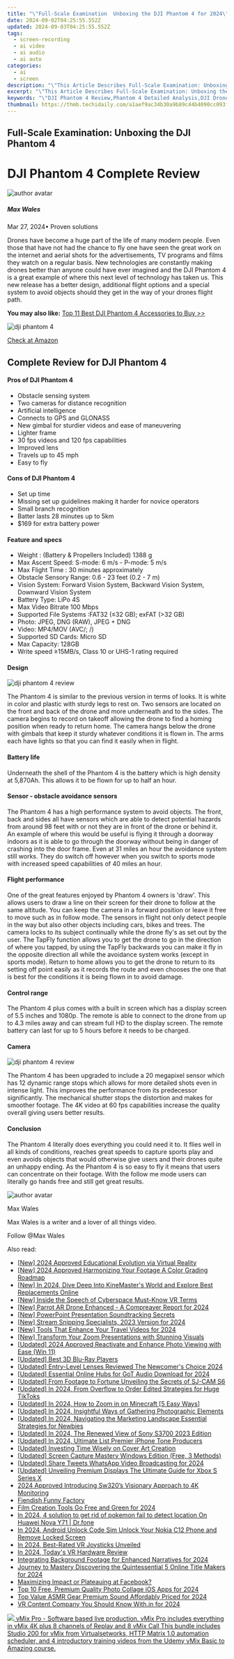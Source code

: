 ```yaml
---
title: "\"Full-Scale Examination  Unboxing the DJI Phantom 4 for 2024\""
date: 2024-09-02T04:25:55.552Z
updated: 2024-09-03T04:25:55.552Z
tags: 
  - screen-recording
  - ai video
  - ai audio
  - ai auto
categories: 
  - ai
  - screen
description: "\"This Article Describes Full-Scale Examination: Unboxing the DJI Phantom 4 for 2024\""
excerpt: "\"This Article Describes Full-Scale Examination: Unboxing the DJI Phantom 4 for 2024\""
keywords: "\"DJI Phantom 4 Review,Phantom 4 Detailed Analysis,DJI Drone Full Test,Exploring DJI Phantom 4,DJI Phantom 4 Specifications,Unboxing DJI Advanced Drone,In-Depth DJI Phantom 4 Study\""
thumbnail: https://thmb.techidaily.com/a1aef9ac34b30a9b89c44b4090cc093f70a661d81b3d63d1adb081d4443463d3.jpg
---
```


## Full-Scale Examination: Unboxing the DJI Phantom 4

# DJI Phantom 4 Complete Review

![author avatar](https://images.wondershare.com/filmora/article-images/max-wales-author.jpg)

##### Max Wales

 Mar 27, 2024• Proven solutions

 Drones have become a huge part of the life of many modern people. Even those that have not had the chance to fly one have seen the great work on the internet and aerial shots for the advertisements, TV programs and films they watch on a regular basis. New technologies are constantly making drones better than anyone could have ever imagined and the DJI Phantom 4 is a great example of where this next level of technology has taken us. This new release has a better design, additional flight options and a special system to avoid objects should they get in the way of your drones flight path.

**You may also like:** [Top 11 Best DJI Phantom 4 Accessories to Buy >>](https://tools.techidaily.com/wondershare/filmora/download/)

![dji phantom 4](https://images.wondershare.com/filmora/article-images/dji-phandom-4.jpg)

[Check at Amazon](https://www.amazon.com/gp/product/B01CFXQZD0/ref=as%5Fli%5Ftl?ie=UTF8&tag=vs-flora-20&camp=1789&creative=9325&linkCode=as2&creativeASIN=B01CFXQZD0&linkId=edcac98fb2e38b9359b8299650e268df)

## Complete Review for DJI Phantom 4

#### **Pros of DJI Phantom 4**

* Obstacle sensing system
* Two cameras for distance recognition
* Artificial intelligence
* Connects to GPS and GLONASS
* New gimbal for sturdier videos and ease of maneuvering
* Lighter frame
* 30 fps videos and 120 fps capabilities
* Improved lens
* Travels up to 45 mph
* Easy to fly

#### **Cons of DJI Phantom 4**

* Set up time
* Missing set up guidelines making it harder for novice operators
* Small branch recognition
* Batter lasts 28 minutes up to 5km
* $169 for extra battery power

#### Feature and specs

* Weight : (Battery & Propellers Included) 1388 g
* Max Ascent Speed: S-mode: 6 m/s - P-mode: 5 m/s
* Max Flight Time : 30 minutes approximately
* Obstacle Sensory Range: 0.6 - 23 feet (0.2 - 7 m)
* Vision System: Forward Vision System, Backward Vision System, Downward Vision System
* Battery Type: LiPo 4S
* Max Video Bitrate 100 Mbps
* Supported File Systems :FAT32 (≤32 GB); exFAT (>32 GB)
* Photo: JPEG, DNG (RAW), JPEG + DNG
* Video: MP4/MOV (AVC/; /)
* Supported SD Cards: Micro SD
* Max Capacity: 128GB
* Write speed ≥15MB/s, Class 10 or UHS-1 rating required

#### Design

![dji phantom 4 review](https://images.wondershare.com/filmora/article-images/dji-phantom-4-design.jpg)

 The Phantom 4 is similar to the previous version in terms of looks. It is white in color and plastic with sturdy legs to rest on. Two sensors are located on the front and back of the drone and more underneath and to the sides. The camera begins to record on takeoff allowing the drone to find a homing position when ready to return home. The camera hangs below the drone with gimbals that keep it sturdy whatever conditions it is flown in. The arms each have lights so that you can find it easily when in flight.

#### Battery life

 Underneath the shell of the Phantom 4 is the battery which is high density at 5,870Ah. This allows it to be flown for up to half an hour.

#### Sensor - obstacle avoidance sensors

 The Phantom 4 has a high performance system to avoid objects. The front, back and sides all have sensors which are able to detect potential hazards from around 98 feet with or not they are in front of the drone or behind it. An example of where this would be useful is flying it through a doorway indoors as it is able to go through the doorway without being in danger of crashing into the door frame. Even at 31 miles an hour the avoidance system still works. They do switch off however when you switch to sports mode with increased speed capabilities of 40 miles an hour.

#### Flight performance

 One of the great features enjoyed by Phantom 4 owners is 'draw'. This allows users to draw a line on their screen for their drone to follow at the same altitude. You can keep the camera in a forward position or leave it free to move such as in follow mode. The sensors in flight not only detect people in the way but also other objects including cars, bikes and trees. The camera locks to its subject continually while the drone fly's as set out by the user. The TapFly function allows you to get the drone to go in the direction of where you tapped, by using the TapFly backwards you can make it fly in the opposite direction all while the avoidance system works (except in sports mode). Return to home allows you to get the drone to return to its setting off point easily as it records the route and even chooses the one that is best for the conditions it is being flown in to avoid damage.

#### Control range

 The Phantom 4 plus comes with a built in screen which has a display screen of 5.5 inches and 1080p. The remote is able to connect to the drone from up to 4.3 miles away and can stream full HD to the display screen. The remote battery can last for up to 5 hours before it needs to be charged.

#### Camera

![dji phantom 4 review](https://images.wondershare.com/filmora/article-images/dji-phantom-4-camera.jpg)

 The Phantom 4 has been upgraded to include a 20 megapixel sensor which has 12 dynamic range stops which allows for more detailed shots even in intense light. This improves the performance from its predecessor significantly. The mechanical shutter stops the distortion and makes for smoother footage. The 4K video at 60 fps capabilities increase the quality overall giving users better results.

#### Conclusion

 The Phantom 4 literally does everything you could need it to. It flies well in all kinds of conditions, reaches great speeds to capture sports play and even avoids objects that would otherwise give users and their drones quite an unhappy ending. As the Phantom 4 is so easy to fly it means that users can concentrate on their footage. With the follow me mode users can literally go hands free and still get great results.

![author avatar](https://images.wondershare.com/filmora/article-images/max-wales-author.jpg)

Max Wales

Max Wales is a writer and a lover of all things video.

Follow @Max Wales


<ins class="adsbygoogle"
     style="display:block"
     data-ad-format="autorelaxed"
     data-ad-client="ca-pub-7571918770474297"
     data-ad-slot="1223367746"></ins>



<ins class="adsbygoogle"
     style="display:block"
     data-ad-client="ca-pub-7571918770474297"
     data-ad-slot="8358498916"
     data-ad-format="auto"
     data-full-width-responsive="true"></ins>


<span class="atpl-alsoreadstyle">Also read:</span>
<div><ul>
<li><a href="https://fox-glue.techidaily.com/new-2024-approved-educational-evolution-via-virtual-reality/"><u>[New] 2024 Approved  Educational Evolution via Virtual Reality</u></a></li>
<li><a href="https://fox-glue.techidaily.com/new-2024-approved-harmonizing-your-footage-a-color-grading-roadmap/"><u>[New] 2024 Approved  Harmonizing Your Footage  A Color Grading Roadmap</u></a></li>
<li><a href="https://fox-glue.techidaily.com/new-in-2024-dive-deep-into-kinemasters-world-and-explore-best-replacements-online/"><u>[New] In 2024, Dive Deep Into KineMaster's World and Explore Best Replacements Online</u></a></li>
<li><a href="https://fox-glue.techidaily.com/new-inside-the-speech-of-cyberspace-must-know-vr-terms/"><u>[New] Inside the Speech of Cyberspace  Must-Know VR Terms</u></a></li>
<li><a href="https://fox-glue.techidaily.com/new-parrot-ar-drone-enhanced-a-compreayer-report-for-2024/"><u>[New] Parrot AR Drone Enhanced - A Compreayer Report for 2024</u></a></li>
<li><a href="https://fox-glue.techidaily.com/new-powerpoint-presentation-soundtracking-secrets/"><u>[New] PowerPoint Presentation Soundtracking Secrets</u></a></li>
<li><a href="https://facebook-video-files.techidaily.com/new-stream-snipping-specialists-2023-version-for-2024/"><u>[New] Stream Snipping Specialists, 2023 Version for 2024</u></a></li>
<li><a href="https://fox-glue.techidaily.com/new-tools-that-enhance-your-travel-videos-for-2024/"><u>[New] Tools That Enhance Your Travel Videos for 2024</u></a></li>
<li><a href="https://fox-glue.techidaily.com/new-transform-your-zoom-presentations-with-stunning-visuals/"><u>[New] Transform Your Zoom Presentations with Stunning Visuals</u></a></li>
<li><a href="https://fox-glue.techidaily.com/updated-2024-approved-reactivate-and-enhance-photo-viewing-with-ease-win-11/"><u>[Updated] 2024 Approved  Reactivate and Enhance Photo Viewing with Ease (Win 11)</u></a></li>
<li><a href="https://fox-glue.techidaily.com/updated-best-3d-blu-ray-players/"><u>[Updated] Best 3D Blu-Ray Players</u></a></li>
<li><a href="https://fox-glue.techidaily.com/updated-entry-level-lenses-reviewed-the-newcomers-choice-2024/"><u>[Updated] Entry-Level Lenses Reviewed  The Newcomer's Choice 2024</u></a></li>
<li><a href="https://fox-glue.techidaily.com/updated-essential-online-hubs-for-got-audio-download-for-2024/"><u>[Updated] Essential Online Hubs for GoT Audio Download for 2024</u></a></li>
<li><a href="https://some-techniques.techidaily.com/updated-from-footage-to-fortune-unveiling-the-secrets-of-sj-cam-s6/"><u>[Updated] From Footage to Fortune  Unveiling the Secrets of SJ-CAM S6</u></a></li>
<li><a href="https://fox-glue.techidaily.com/updated-in-2024-from-overflow-to-order-edited-strategies-for-huge-tiktoks/"><u>[Updated] In 2024, From Overflow to Order  Edited Strategies for Huge TikToks</u></a></li>
<li><a href="https://fox-glue.techidaily.com/updated-in-2024-how-to-zoom-in-on-minecraft-5-easy-ways/"><u>[Updated] In 2024, How to Zoom in on Minecraft [5 Easy Ways]</u></a></li>
<li><a href="https://fox-glue.techidaily.com/updated-in-2024-insightful-ways-of-gathering-photographic-elements/"><u>[Updated] In 2024, Insightful Ways of Gathering Photographic Elements</u></a></li>
<li><a href="https://fox-glue.techidaily.com/updated-in-2024-navigating-the-marketing-landscape-essential-strategies-for-newbies/"><u>[Updated] In 2024, Navigating the Marketing Landscape  Essential Strategies for Newbies</u></a></li>
<li><a href="https://fox-glue.techidaily.com/updated-in-2024-the-renewed-view-of-sony-s3700-2023-edition/"><u>[Updated] In 2024, The Renewed View of Sony S3700 2023 Edition</u></a></li>
<li><a href="https://fox-glue.techidaily.com/updated-in-2024-ultimate-list-premier-iphone-tone-producers/"><u>[Updated] In 2024, Ultimate List  Premier iPhone Tone Producers</u></a></li>
<li><a href="https://fox-glue.techidaily.com/updated-investing-time-wisely-on-cover-art-creation/"><u>[Updated] Investing Time Wisely on Cover Art Creation</u></a></li>
<li><a href="https://video-capture.techidaily.com/updated-screen-capture-mastery-windows-edition-free-3-methods/"><u>[Updated] Screen Capture Mastery  Windows Edition (Free, 3 Methods)</u></a></li>
<li><a href="https://twitter-videos.techidaily.com/updated-share-tweets-whatsapp-video-broadcasting-for-2024/"><u>[Updated] Share Tweets  WhatsApp Video Broadcasting for 2024</u></a></li>
<li><a href="https://some-guidance.techidaily.com/updated-unveiling-premium-displays-the-ultimate-guide-for-xbox-s-series-x/"><u>[Updated] Unveiling Premium Displays  The Ultimate Guide for Xbox S Series X</u></a></li>
<li><a href="https://fox-boxes.techidaily.com/2024-approved-introducing-sw320s-visionary-approach-to-4k-monitoring/"><u>2024 Approved  Introducing Sw320’s Visionary Approach to 4K Monitoring</u></a></li>
<li><a href="https://fox-glue.techidaily.com/fiendish-funny-factory/"><u>Fiendish Funny Factory</u></a></li>
<li><a href="https://fox-glue.techidaily.com/film-creation-tools-go-free-and-green-for-2024/"><u>Film Creation Tools  Go Free and Green for 2024</u></a></li>
<li><a href="https://android-pokemon-go.techidaily.com/in-2024-4-solution-to-get-rid-of-pokemon-fail-to-detect-location-on-huawei-nova-y71-drfone-by-drfone-virtual-android/"><u>In 2024, 4 solution to get rid of pokemon fail to detect location On Huawei Nova Y71 | Dr.fone</u></a></li>
<li><a href="https://sim-unlock.techidaily.com/in-2024-android-unlock-code-sim-unlock-your-nokia-c12-phone-and-remove-locked-screen-by-drfone-android/"><u>In 2024, Android Unlock Code Sim Unlock Your Nokia C12 Phone and Remove Locked Screen</u></a></li>
<li><a href="https://fox-glue.techidaily.com/in-2024-best-rated-vr-joysticks-unveiled/"><u>In 2024, Best-Rated VR Joysticks Unveiled</u></a></li>
<li><a href="https://fox-glue.techidaily.com/in-2024-todays-vr-hardware-review/"><u>In 2024, Today's VR Hardware Review</u></a></li>
<li><a href="https://extra-approaches.techidaily.com/integrating-background-footage-for-enhanced-narratives-for-2024/"><u>Integrating Background Footage for Enhanced Narratives for 2024</u></a></li>
<li><a href="https://fox-glue.techidaily.com/journey-to-mastery-discovering-the-quintessential-5-online-title-makers-for-2024/"><u>Journey to Mastery  Discovering the Quintessential 5 Online Title Makers for 2024</u></a></li>
<li><a href="https://facebook.techidaily.com/maximizing-impact-or-plateauing-at-facebook/"><u>Maximizing Impact or Plateauing at Facebook?</u></a></li>
<li><a href="https://fox-glue.techidaily.com/top-10-free-premium-quality-photo-collage-ios-apps-for-2024/"><u>Top 10 Free, Premium Quality Photo Collage iOS Apps for 2024</u></a></li>
<li><a href="https://fox-glue.techidaily.com/top-value-asmr-gear-premium-sound-affordably-priced-for-2024/"><u>Top Value ASMR Gear  Premium Sound Affordably Priced for 2024</u></a></li>
<li><a href="https://fox-glue.techidaily.com/vr-content-company-you-should-know-within-for-2024/"><u>VR Content Company You Should Know With.in for 2024</u></a></li>
</ul></div>

<!-- affiliate ads begin -->
<a href="https://secure.2checkout.com/order/checkout.php?PRODS=30901410&QTY=1&AFFILIATE=108875&CART=1"> <img src="https://secure.avangate.com/images/merchant/ce9a6fb2becc2d235e62b125e9260102/products/copy_1_copy_vMixCallScreenshot1-large.jpg" border="0"> vMix Pro - Software based live production. vMix Pro includes everything in vMix 4K plus 8 channels of Replay and 8 vMix Call 
This bundle includes Studio 200 for vMix from Virtualsetworks, HTTP Matrix 1.0 automation scheduler, and 4 introductory training videos from the Udemy vMix Basic to Amazing course. </a>
<!-- affiliate ads end -->